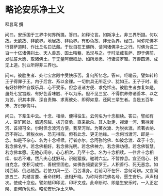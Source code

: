 # 略论安乐净土义

释昙鸾 撰

问曰。安乐国于三界中何界所摄。答曰。如释论言。如斯净土。非三界所摄。何以故。无欲故、非欲界。地居故、非色界。有形色故、非无色界。经曰。阿弥陀佛本行菩萨道时、作比丘名曰法藏。于世自在王佛所、请问诸佛净土之行。时佛为说二百一十亿诸佛刹土、天人善恶、国土精粗、悉现与之。于时法藏菩萨、即于佛前、发弘誓大愿、取诸佛土。于无量阿僧祇劫、如所发愿、行诸波罗蜜。万善圆满、成无上道。别业所得非三界也。

问曰。彼胎生者、处七宝宫殿中受快乐否。复何所忆念。答曰。经喻云。譬如转轮王子得罪于王。内于后宫、系以金锞。一切供具无所乏少、犹如王。王子于时、虽有好妙种种自娱乐具、心不受乐。但念设诸方便、求免悕出。彼胎生者亦复如是。虽处七宝宫殿、有好色香味触、不以为乐。但不见三宝、不得供养修诸善本、以之为苦。识其本罪、深自责悔、求离彼处、即得如意、还同三辈生者。当是五百年末、方识罪悔耳。

问曰。下辈生中云。十念、相续、便得往生。云何名为十念相续。答曰。譬如有人、空旷回处、值遇怨贼、拔刀奋勇、直来欲杀。其人劲走、视渡一河、若得渡河、首领可全。尔时但念渡河方便。我至河岸。为著衣渡、为脱衣渡。若著衣纳、恐不得过。若脱衣纳、恐无得暇。但有此念、更无他缘。一念何当渡河、即是一念。如是不杂心、名为十念相续。行者亦尔。念阿弥陀佛、如彼念渡、迳于十念。若念佛名字。若念佛相好。若念佛光明。若念佛神力。若念佛功德。若念佛智慧。若念佛本愿。无他心间杂。心心相次。乃至十念。名为十念相续。一往言十念相续、似若不难。然凡夫心犹野马。识剧猿猴。驰聘六尘。不暂停息。宜至信心、预自克念。使积习成性、善根坚固也。如佛告频婆娑罗王。人积善行、死无恶念。如树西倾、倒必随西。若使刀风一至、百苦凑身。若前习不在怀、念何可辨。又宜同志五三、共结言要、垂命终时、迭相开晓。为称阿弥陀佛名号。愿生安乐。声声相次。使成十念也。譬如蜡印印泥、印坏文成。此命断时、即是生安乐时。一入正定聚、更何所忧也。略论安乐净土义毕。
